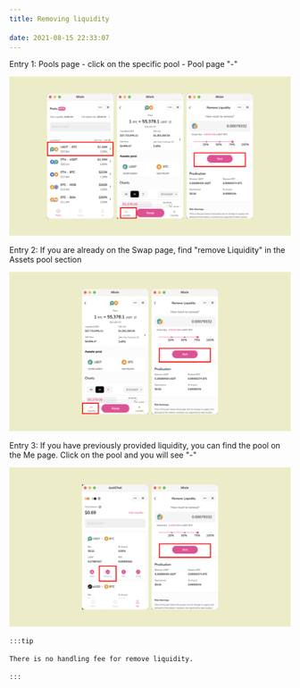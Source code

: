 ```yaml
---
title: Removing liquidity

date: 2021-08-15 22:33:07
---
```


Entry 1: Pools page - click on the specific pool - Pool page "-"

![](../assets/remove-liquidity-p1.png)

Entry 2: If you are already on the Swap page, find "remove Liquidity" in the Assets pool section

![](../assets/remove-liquidity-p2.png)

Entry 3: If you have previously provided liquidity, you can find the pool on the Me page. Click on the pool and you will see "-"

![](../assets/remove-liquidity-p3.png)

````mdx-code-block
:::tip

There is no handling fee for remove liquidity.

:::
````